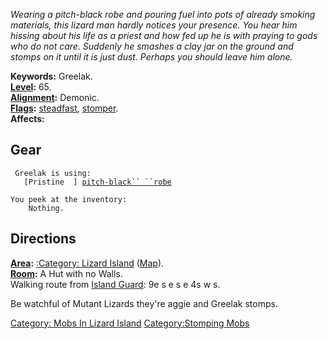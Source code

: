 *Wearing a pitch-black robe and pouring fuel into pots of already
smoking materials, this lizard man hardly notices your presence. You
hear him hissing about his life as a priest and how fed up he is with
praying to gods who do not care. Suddenly he smashes a clay jar on the
ground and stomps on it until it is just dust. Perhaps you should leave
him alone.*

**Keywords:** Greelak.  
**[Level](Level.md "wikilink"):** 65.  
**[Alignment](Alignment.md "wikilink"):** Demonic.  
**[Flags](:Category:_Mob_Types.md "wikilink"):**
[steadfast](Sentinel_Mobs.md "wikilink"),
[stomper](:Category:Stomping_Mobs.md "wikilink").  
**Affects:**

## Gear

` Greelak is using:`  
<worn about body>`   [Pristine  ] `[`pitch-black`` ``robe`](Pitch-Black_Robe.md "wikilink")

`You peek at the inventory:`  
`    Nothing.`

## Directions

**[Area](:Category:_Areas.md "wikilink"):** [:Category: Lizard
Island](:Category:_Lizard_Island "wikilink")
([Map](Lizard_Island_Map.md "wikilink")).  
**[Room](:Category:_Rooms.md "wikilink"):** A Hut with no Walls.  
Walking route from [Island Guard](Island_Guard "wikilink"): 9e s e s e
4s w s.

Be watchful of Mutant Lizards they're aggie and Greelak stomps.

[Category: Mobs In Lizard
Island](Category:_Mobs_In_Lizard_Island "wikilink") [Category:Stomping
Mobs](Category:Stomping_Mobs "wikilink")
